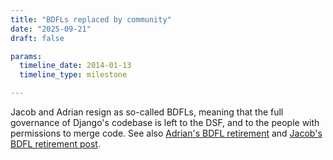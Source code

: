 ```yaml
---
title: "BDFLs replaced by community"
date: "2025-09-21"
draft: false

params:
  timeline_date: 2014-01-13
  timeline_type: milestone

---
```


Jacob and Adrian resign as so-called BDFLs, meaning that the full governance of Django's codebase is left to the DSF, and to the people with permissions to merge code. See also [Adrian's BDFL retirement](https://www.holovaty.com/writing/bdfls-retiring/) and [Jacob's BDFL retirement post](https://jacobian.org/2014/jan/13/retiring-as-bdfls/).
